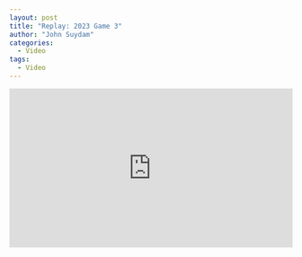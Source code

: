 ```yaml
---
layout: post
title: "Replay: 2023 Game 3"
author: "John Suydam"
categories:
  - Video
tags:
  - Video
---
```


<div style="overflow:hidden;padding-bottom:56.25%;position:relative;height:0;">
<iframe style="left:0;top:0;height:100%;width:100%;position:absolute;" width="560" height="315" src="https://www.youtube.com/embed/4mrFG8j0rpQ" frameborder="0" allow="accelerometer; autoplay; encrypted-media; gyroscope; picture-in-picture" allowfullscreen></iframe>
</div>
